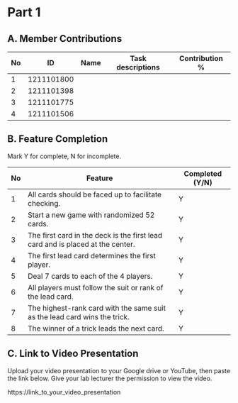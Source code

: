 # Part 1

## A. Member Contributions

No | ID         | Name | Task descriptions | Contribution %
-- | ---------- | ---- | ----------------- | --------------
1  | 1211101800 |      |                   |
2  | 1211101398 |      |                   |
3  | 1211101775 |      |                   |
4  | 1211101506 |      |                   |


## B. Feature Completion

Mark Y for complete, N for incomplete.

No | Feature                                                                         | Completed (Y/N)
-- | ------------------------------------------------------------------------------- | ---------------
1  | All cards should be faced up to facilitate checking.                            |    Y
2  | Start a new game with randomized 52 cards.                                      |    Y
3  | The first card in the deck is the first lead card and is placed at the center.  |    Y
4  | The first lead card determines the first player.                                |    Y
5  | Deal 7 cards to each of the 4 players.                                          |    Y
6  | All players must follow the suit or rank of the lead card.                      |    Y
7  | The highest-rank card with the same suit as the lead card wins the trick.       |    Y
8  | The winner of a trick leads the next card.                                      |    Y


## C. Link to Video Presentation

Upload your video presentation to your Google drive or YouTube, then paste the link below. Give your lab lecturer the permission to view the video.

https://link_to_your_video_presentation

